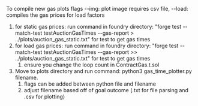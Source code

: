 To compile new gas plots
flags --img: plot image requires csv file, --load: compiles the gas prices for load factors
1. for static gas prices: run command in foundry directory: "forge test --match-test testAuctionGasTimes --gas-report > ../plots/auction_gas_static.txt" for test to get gas times
2. for load gas prices: run command in foundry directory: "forge test --match-test testAuctionGasTimes --gas-report >> ../plots/auction_gas_static.txt" for test to get gas times
    1. ensure you change the loop count in ContractGas.t.sol
3. Move to plots directory and run command: python3 gas_time_plotter.py filename.
    1. flags can be added between python file and filename
    2. adjust filename based off of goal outcome (.txt for file parsing and .csv for plotting)
